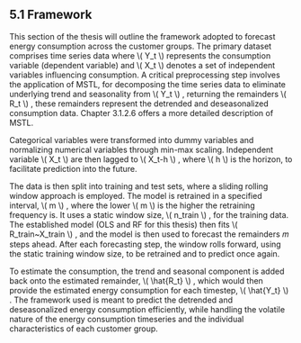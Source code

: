 <div>
  <script type="text/x-mathjax-config">
    MathJax = {
      tex: {
        inlineMath: [['$','$'], ['\\(','\\)']],
        displayMath: [['$$','$$'], ['\\[','\\]']]
      }
    };
  </script>
  <script type="text/javascript" id="MathJax-script" async
    src="https://cdn.jsdelivr.net/npm/mathjax@3/es5/tex-mml-chtml.js">
  </script>
</div>

## 5.1 Framework

This section of the thesis will outline the framework adopted to forecast energy consumption across the customer groups. The primary dataset comprises time series data where \\( Y_t \\) represents the consumption variable (dependent variable) and \\( X_t \\) denotes a set of independent variables influencing consumption. A critical preprocessing step involves the application of MSTL, for decomposing the time series data to eliminate underlying trend and seasonality from \\( Y_t \\) , returning the remainders \\( R_t \\) , these remainders represent the detrended and deseasonalized consumption data. Chapter 3.1.2.6 offers a more detailed description of MSTL.

Categorical variables were transformed into dummy variables and normalizing numerical variables through min-max scaling. Independent variable \\( X_t \\) are then lagged to \\( X_t-h \\) , where \\( h \\) is the horizon, to facilitate prediction into the future.

The data is then split into training and test sets, where a sliding rolling window approach is employed. The model is retrained in a specified interval, \\( m \\) , where the lower \\( m \\) is the higher the retraining frequency is. It uses a static window size, \\( n_train \\) , for the training data. The established model (OLS and RF for this thesis) then fits \\( R_train~X_train \\) , and the model is then used to forecast the remainders 𝑚 steps ahead. After each forecasting step, the window rolls forward, using the static training window size, to be retrained and to predict once again.

To estimate the consumption, the trend and seasonal component is added back onto the estimated remainder, \\( \hat{R_t} \\) , which would then provide the estimated energy consumption for each timestep, \\( \hat{Y_t} \\) .
The framework used is meant to predict the detrended and deseasonalized energy consumption efficiently, while handling the volatile nature of the energy consumption timeseries and the individual characteristics of each customer group.


```python

```
